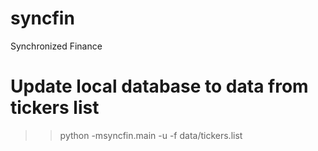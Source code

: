# syncfin
Synchronized Finance

# Update local database to data from tickers list
>> python -msyncfin.main -u -f data/tickers.list

